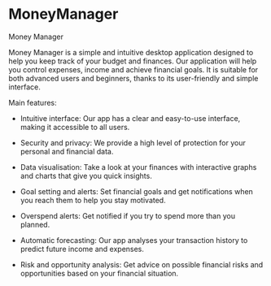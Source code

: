 # MoneyManager

Money Manager

Money Manager is a simple and intuitive desktop application designed to help you keep track of your budget and finances. Our application will help you control expenses, income and achieve financial goals. It is suitable for both advanced users and beginners, thanks to its user-friendly and simple interface.

Main features:

- Intuitive interface: Our app has a clear and easy-to-use interface, making it accessible to all users.

- Security and privacy: We provide a high level of protection for your personal and financial data.

- Data visualisation: Take a look at your finances with interactive graphs and charts that give you quick insights.

- Goal setting and alerts: Set financial goals and get notifications when you reach them to help you stay motivated.

- Overspend alerts: Get notified if you try to spend more than you planned.

- Automatic forecasting: Our app analyses your transaction history to predict future income and expenses.

- Risk and opportunity analysis: Get advice on possible financial risks and opportunities based on your financial situation.
